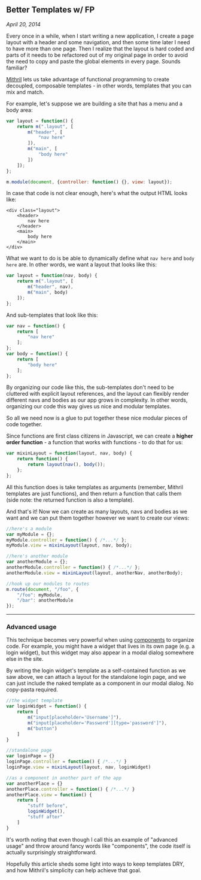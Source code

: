 ## Better Templates w/ FP

*April 20, 2014*

Every once in a while, when I start writing a new application, I create a page layout with a header and some navigation, and then some time later I need to have more than one page. Then I realize that the layout is hard coded and parts of it needs to be refactored out of my original page in order to avoid the need to copy and paste the global elements in every page. Sounds familiar?

[Mithril](http://lhorie.github.io/mithril) lets us take advantage of functional programming to create decoupled, composable templates - in other words, templates that you can mix and match.

For example, let's suppose we are building a site that has a menu and a body area:

```javascript
var layout = function() {
	return m(".layout", [
		m("header", [
			"nav here"
		]),
		m("main", [
			"body here"
		])
	]);
};

m.module(document, {controller: function() {}, view: layout});
```

In case that code is not clear enough, here's what the output HTML looks like:

```markup
<div class="layout">
	<header>
		nav here
	</header>
	<main>
		body here
	</main>
</div>
```

What we want to do is be able to dynamically define what `nav here` and `body here` are. In other words, we want a layout that looks like this:

```javascript
var layout = function(nav, body) {
	return m(".layout", [
		m("header", nav),
		m("main", body)
	]);
};
```

And sub-templates that look like this:

```javascript
var nav = function() {
	return [
		"nav here"
	];
};
var body = function() {
	return [
		"body here"
	];
};
```

By organizing our code like this, the sub-templates don't need to be cluttered with explicit layout references, and the layout can flexibly render different navs and bodies as our app grows in complexity. In other words, organizing our code this way gives us nice and modular templates.

So all we need now is a glue to put together these nice modular pieces of code together.

Since functions are first class citizens in Javascript, we can create a **higher order function** - a function that works with functions - to do that for us:

```javascript
var mixinLayout = function(layout, nav, body) {
	return function() {
		return layout(nav(), body());
	};
};
```

All this function does is take templates as arguments (remember, Mithril templates are just functions), and then return a function that calls them (side note: the returned function is also a template).

And that's it! Now we can create as many layouts, navs and bodies as we want and we can put them together however we want to create our views:

```javascript
//here's a module
var myModule = {};
myModule.controller = function() { /*...*/ };
myModule.view = mixinLayout(layout, nav, body);

//here's another module
var anotherModule = {};
anotherModule.controller = function() { /*...*/ };
anotherModule.view = mixinLayout(layout, anotherNav, anotherBody);

//hook up our modules to routes
m.route(document, "/foo", {
	"/foo": myModule,
	"/bar": anotherModule
});
```

---

### Advanced usage

This technique becomes very powerful when using [components](http://lhorie.github.io/mithril/components.html) to organize code. For example, you might have a widget that lives in its own page (e.g. a login widget), but this widget may also appear in a modal dialog somewhere else in the site.

By writing the login widget's template as a self-contained function as we saw above, we can attach a layout for the standalone login page, and we can just include the naked template as a component in our modal dialog. No copy-pasta required.

```javascript
//the widget template
var loginWidget = function() {
	return [
		m("input[placeholder='Username']"),
		m("input[placeholder='Password'][type='password']"),
		m("button")
	]
}

//standalone page
var loginPage = {}
loginPage.controller = function() { /*...*/ }
loginPage.view = mixinLayout(layout, nav, loginWidget)

//as a component in another part of the app
var anotherPlace = {}
anotherPlace.controller = function() { /*...*/ }
anotherPlace.view = function() {
	return [
		"stuff before",
		loginWidget(),
		"stuff after"
	]
}
```

It's worth noting that even though I call this an example of "advanced usage" and throw around fancy words like "components", the code itself is actually surprisingly straightforward.

Hopefully this article sheds some light into ways to keep templates DRY, and how Mithril's simplicity can help achieve that goal.